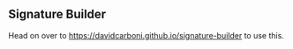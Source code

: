 ## Signature Builder

Head on over to https://davidcarboni.github.io/signature-builder to use this.

